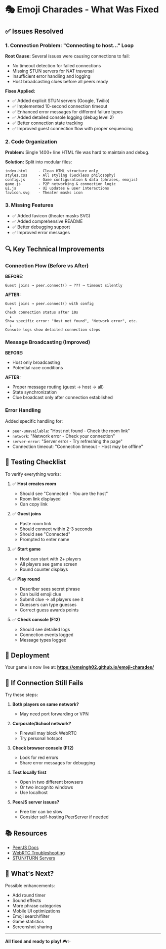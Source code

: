 # 🎭 Emoji Charades - What Was Fixed

## ✅ Issues Resolved

### 1. **Connection Problem: "Connecting to host..." Loop**
**Root Cause:** Several issues were causing connections to fail:
- No timeout detection for failed connections
- Missing STUN servers for NAT traversal
- Insufficient error handling and logging
- Host broadcasting clues before all peers ready

**Fixes Applied:**
- ✅ Added explicit STUN servers (Google, Twilio)
- ✅ Implemented 10-second connection timeout
- ✅ Enhanced error messages for different failure types
- ✅ Added detailed console logging (debug level 2)
- ✅ Better connection state tracking
- ✅ Improved guest connection flow with proper sequencing

### 2. **Code Organization**
**Problem:** Single 1400+ line HTML file was hard to maintain and debug.

**Solution:** Split into modular files:
```
index.html     - Clean HTML structure only
styles.css     - All styling (Suckless philosophy)
config.js      - Game configuration & data (phrases, emojis)
game.js        - P2P networking & connection logic
ui.js          - UI updates & user interactions
favicon.svg    - Theater masks icon
```

### 3. **Missing Features**
- ✅ Added favicon (theater masks SVG)
- ✅ Added comprehensive README
- ✅ Better debugging support
- ✅ Improved error messages

## 🔍 Key Technical Improvements

### Connection Flow (Before vs After)

**BEFORE:**
```
Guest joins → peer.connect() → ??? → timeout silently
```

**AFTER:**
```
Guest joins → peer.connect() with config
  ↓
Check connection status after 10s
  ↓
Show specific error: "Host not found", "Network error", etc.
  ↓
Console logs show detailed connection steps
```

### Message Broadcasting (Improved)

**BEFORE:**
- Host only broadcasting
- Potential race conditions

**AFTER:**
- Proper message routing (guest → host → all)
- State synchronization
- Clue broadcast only after connection established

### Error Handling

Added specific handling for:
- `peer-unavailable`: "Host not found - Check the room link"
- `network`: "Network error - Check your connection"  
- `server-error`: "Server error - Try refreshing the page"
- Connection timeout: "Connection timeout - Host may be offline"

## 🧪 Testing Checklist

To verify everything works:

1. ✅ **Host creates room**
   - Should see "Connected - You are the host"
   - Room link displayed
   - Can copy link

2. ✅ **Guest joins**
   - Paste room link
   - Should connect within 2-3 seconds
   - Should see "Connected"
   - Prompted to enter name

3. ✅ **Start game**
   - Host can start with 2+ players
   - All players see game screen
   - Round counter displays

4. ✅ **Play round**
   - Describer sees secret phrase
   - Can build emoji clue
   - Submit clue → all players see it
   - Guessers can type guesses
   - Correct guess awards points

5. ✅ **Check console (F12)**
   - Should see detailed logs
   - Connection events logged
   - Message types logged

## 🚀 Deployment

Your game is now live at:
**https://omsingh02.github.io/emoji-charades/**

## 📝 If Connection Still Fails

Try these steps:

1. **Both players on same network?**
   - May need port forwarding or VPN

2. **Corporate/School network?**
   - Firewall may block WebRTC
   - Try personal hotspot

3. **Check browser console (F12)**
   - Look for red errors
   - Share error messages for debugging

4. **Test locally first**
   - Open in two different browsers
   - Or two incognito windows
   - Use localhost

5. **PeerJS server issues?**
   - Free tier can be slow
   - Consider self-hosting PeerServer if needed

## 📚 Resources

- [PeerJS Docs](https://peerjs.com/docs/)
- [WebRTC Troubleshooting](https://webrtc.github.io/samples/)
- [STUN/TURN Servers](https://gist.github.com/sagivo/3a4b2f2c7ac6e1b5267c2f1f59ac6c6b)

## 🎉 What's Next?

Possible enhancements:
- Add round timer
- Sound effects
- More phrase categories
- Mobile UI optimizations
- Emoji search/filter
- Game statistics
- Screenshot sharing

---

**All fixed and ready to play!** 🎮✨
